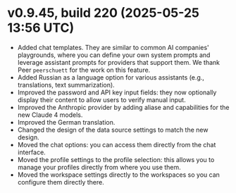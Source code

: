 # v0.9.45, build 220 (2025-05-25 13:56 UTC)
- Added chat templates. They are similar to common AI companies' playgrounds, where you can define your own system prompts and leverage assistant prompts for providers that support them. We thank Peer `peerschuett` for the work on this feature.
- Added Russian as a language option for various assistants (e.g., translations, text summarization).
- Improved the password and API key input fields: they now optionally display their content to allow users to verify manual input.
- Improved the Anthropic provider by adding aliase and capabilities for the new Claude 4 models.
- Improved the German translation.
- Changed the design of the data source settings to match the new design.
- Moved the chat options: you can access them directly from the chat interface.
- Moved the profile settings to the profile selection: this allows you to manage your profiles directly from where you use them.
- Moved the workspace settings directly to the workspaces so you can configure them directly there.